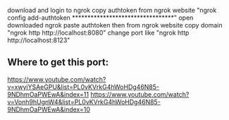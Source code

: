 download and login to ngrok
copy authtoken from ngrok website "ngrok config add-authtoken *********************************"
open downloaded ngrok 
paste authtoken
then from ngrok website copy domain "ngrok http http://localhost:8080"
change port like "ngrok http http://localhost:8123"

## Where to get this port:
https://www.youtube.com/watch?v=xwyiYSAeGPU&list=PL0vKVrkG4hWoHDg46N85-9NDhmOaPWEwA&index=11
https://www.youtube.com/watch?v=Vonh9hUgnW4&list=PL0vKVrkG4hWoHDg46N85-9NDhmOaPWEwA&index=10
